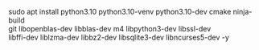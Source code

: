 sudo apt install python3.10 python3.10-venv python3.10-dev cmake ninja-build \
    git libopenblas-dev libblas-dev m4 libpython3-dev libssl-dev \
    libffi-dev liblzma-dev libbz2-dev libsqlite3-dev libncurses5-dev -y
